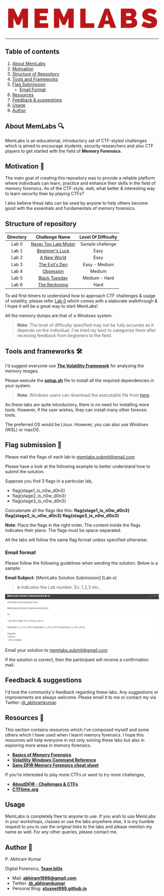 <img src="./Images/MemLabs-logo.png" alt="MemLabs" class="center">

---

## **Table of contents**

1. [About MemLabs](https://github.com/stuxnet999/MemLabs#About-MemLabs-mag)
2. [Motivation](https://github.com/stuxnet999/MemLabs#motivation-dart)
3. [Structure of Repository](https://github.com/stuxnet999/MemLabs#structure-of-repository)
4. [Tools and Frameworks](https://github.com/stuxnet999/MemLabs#tools-and-frameworks-hammer_and_wrench)
5. [Flag Submission](https://github.com/stuxnet999/MemLabs#flag-submission-triangular_flag_on_post)
   - [Email Format](https://github.com/stuxnet999/MemLabs#email-format)
6. [Resources](https://github.com/stuxnet999/MemLabs#resources-rocket)
7. [Feedback & suggestions](https://github.com/stuxnet999/MemLabs#feedback--suggestions)
8. [Usage](https://github.com/stuxnet999/MemLabs#usage)
9. [Author](https://github.com/stuxnet999/MemLabs#author-bust_in_silhouette)

## **About MemLabs** :mag:

MemLabs is an educational, introductory set of CTF-styled challenges which is aimed to encourage students, security researchers and also CTF players to get started with the field of **Memory Forensics**.

## **Motivation** :dart:

The main goal of creating this repository was to provide a reliable platform where individuals can learn, practice and enhance their skills in the field of memory forensics. As of the CTF-style, well, what better & interesting way to learn security than by playing CTFs?

I also believe these labs can be used by anyone to help others become good with the essentials and fundamentals of memory forensics.

## **Structure of repository**

| Directory | Challenge Name | Level Of Difficulty |
|:----:|:----:|:----:|
|Lab 0 | [Never Too Late Mister](./Lab%200) | Sample challenge |
|Lab 1 | [Beginner's Luck](./Lab%201) | Easy |
|Lab 2 | [A New World](./Lab%202) | Easy |
|Lab 3 | [The Evil's Den](./Lab%203) | Easy - Medium |
|Lab 4 | [Obsession](./Lab%204) | Medium |
|Lab 5 | [Black Tuesday](./Lab%205) | Medium - Hard |
|Lab 6 | [The Reckoning](./Lab%206) | Hard |

To aid first-timers to understand how to approach CTF challenges & usage of volatility, please refer [Lab 0](https://github.com/stuxnet999/MemLabs/tree/master/Lab%200) which comes with a elaborate walkthrough & I hope it will be a great way to start MemLabs!

All the memory dumps are that of a Windows system.

> **Note**: The level of difficulty specified may not be fully accurate as it depends on the individual. I've tried my best to categorize them after receiving feedback from beginners to the field.

## **Tools and frameworks** :hammer_and_wrench:

I'd suggest everyone use [**The Volatility Framework**](https://github.com/volatilityfoundation/volatility/) for analysing the memory images.

Please execute the [**setup.sh**](./setup.sh) file to install all the required dependencies in your system.

> **Note**: Windows users can download the executable file from [here](https://www.volatilityfoundation.org/26).

As these labs are quite introductory, there is no need for installing more tools. However, if the user wishes, they can install many other forensic tools.

The preferred OS would be Linux. However, you can also use Windows (WSL) or macOS.

## **Flag submission** :triangular_flag_on_post:

Please mail the flags of each lab to <memlabs.submit@gmail.com>

Please have a look at the following example to better understand how to submit the solution.

Suppose you find 3 flags in a particular lab,

+ flag{stage1_is_n0w_d0n3}
+ flag{stage2_is_n0w_d0n3}
+ flag{stage3_is_n0w_d0n3}

Concatenate all the flags like this: **flag{stage1_is_n0w_d0n3} flag{stage2_is_n0w_d0n3} flag{stage3_is_n0w_d0n3}**

**Note**: Place the flags in the right order. The content inside the flags indicates their place. The flags must be space-separated.

All the labs will follow the same flag format unless specified otherwise.

### **Email format**

Please follow the following guidelines when sending the solution. Below is a sample:

**Email Subject**: [MemLabs Solution Submission] [Lab-x]

> **x** indicates the Lab number. Ex: 1,2,3 etc..

![Email-Picture](./Images/Submission.png)

Email your solution to memlabs.submit@gmail.com

If the solution is correct, then the participant will receive a confirmation mail.

## **Feedback & suggestions**

I'd love the community's feedback regarding these labs. Any suggestions or improvements are always welcome. Please email it to me or contact my via Twitter: [@_abhiramkumar](https://www.twitter.com/_abhiramkumar).

## **Resources** :rocket:

This section contains resources which I've composed myself and some others which I have used when I learnt memory forensics. I hope this resources will help everyone in not only solving these labs but also in exploring more areas in memory forensics.

+ [**Basics of Memory Forensics**](https://stuxnet999.github.io/volatility/2020/08/18/Basics-of-Memory-Forensics.html)
+ [**Volatility Windows Command Reference**](https://github.com/volatilityfoundation/volatility/wiki/Command-Reference)
+ [**Sans DFIR Memory Forensics cheat sheet**](https://digital-forensics.sans.org/media/volatility-memory-forensics-cheat-sheet.pdf)

If you're interested to play more CTFs or want to try more challenges,
+ [**AboutDFIR - Challenges & CTFs**](https://aboutdfir.com/education/challenges-ctfs/)
+ [**CTFtime.org**](https://ctftime.org/)

## **Usage**

MemLabs is completely free to anyone to use. If you wish to use MemLabs in your workshops, classes or use the labs anywhere else, it is my humble request to you to use the original links to the labs and please mention my name as well. For any other queries, please contact me.

## **Author** :bust_in_silhouette:

P. Abhiram Kumar

Digital Forensics, [**Team bi0s**](https://www.twitter.com/teambi0s)

+ Mail: **abhiram1999@gmail.com**
+ Twitter: [**@_abhiramkumar**](https://www.twitter.com/_abhiramkumar)
+ Personal Blog: [**stuxnet999.github.io**](https://stuxnet999.github.io)